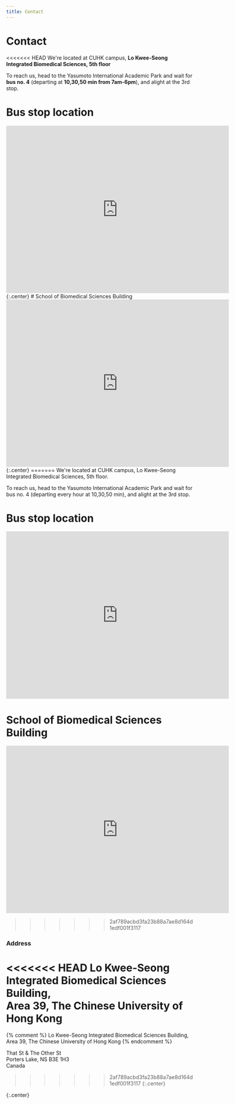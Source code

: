 ```yaml
---
title: Contact
---
```


# <i class="fas fa-envelope"></i>Contact

<<<<<<< HEAD
We're located at CUHK campus, **Lo Kwee-Seong Integrated Biomedical Sciences, 5th floor**

To reach us, head to the Yasumoto International Academic Park and wait for **bus no. 4** (departing
at **10,30,50 min from 7am-6pm**), and alight at the 3rd stop.

# Bus stop location
<iframe src="https://www.google.com/maps/embed?pb=!1m14!1m8!1m3!1d3688.0394484387793!2d114.203944!3d22.427541!3m2!1i1024!2i768!4f13.1!3m3!1m2!1s0x0%3A0x76b8a204e365257f!2sSchool%20of%20Biomedical%20Sciences%2C%20The%20Chinese%20University%20of%20Hong%20Kong!5e0!3m2!1sen!2shk!4v1612270762418!5m2!1sen!2shk" width="600" height="450" frameborder="0" style="border:0;" allowfullscreen="" aria-hidden="false" tabindex="0"></iframe>
{:.center}
# School of Biomedical Sciences Building
<iframe src="https://www.google.com/maps/embed?pb=!1m14!1m8!1m3!1d3688.0394484387793!2d114.203944!3d22.427541!3m2!1i1024!2i768!4f13.1!3m3!1m2!1s0x0%3A0x76b8a204e365257f!2sSchool%20of%20Biomedical%20Sciences%2C%20The%20Chinese%20University%20of%20Hong%20Kong!5e0!3m2!1sen!2shk!4v1612271411258!5m2!1sen!2shk" width="600" height="450" frameborder="0" style="border:0;" allowfullscreen="" aria-hidden="false" tabindex="0"></iframe>
{:.center}
=======
We're located at CUHK campus, Lo Kwee-Seong Integrated Biomedical Sciences, 5th floor.

To reach us, head to the Yasumoto International Academic Park and wait for bus no. 4 (departing
every hour at 10,30,50 min), and alight at the 3rd stop.

# Bus stop location
<iframe src="https://www.google.com/maps/embed?pb=!1m14!1m8!1m3!1d3688.0394484387793!2d114.203944!3d22.427541!3m2!1i1024!2i768!4f13.1!3m3!1m2!1s0x0%3A0x76b8a204e365257f!2sSchool%20of%20Biomedical%20Sciences%2C%20The%20Chinese%20University%20of%20Hong%20Kong!5e0!3m2!1sen!2shk!4v1612270762418!5m2!1sen!2shk" width="600" height="450" frameborder="0" style="border:0;" allowfullscreen="" aria-hidden="false" tabindex="0"></iframe>

# School of Biomedical Sciences Building
<iframe src="https://www.google.com/maps/embed?pb=!1m14!1m8!1m3!1d3688.0394484387793!2d114.203944!3d22.427541!3m2!1i1024!2i768!4f13.1!3m3!1m2!1s0x0%3A0x76b8a204e365257f!2sSchool%20of%20Biomedical%20Sciences%2C%20The%20Chinese%20University%20of%20Hong%20Kong!5e0!3m2!1sen!2shk!4v1612271411258!5m2!1sen!2shk" width="600" height="450" frameborder="0" style="border:0;" allowfullscreen="" aria-hidden="false" tabindex="0"></iframe>

>>>>>>> 2af789acbd3fa23b88a7ae8d164d1edf001f3117
<!--
{%
  include figure.html
  image="images/photo.jpg"
  width="100%"
  caption="The Center for Wit and Sagacity"
%}
-->

<!-- section break -->

### Address

<<<<<<< HEAD
Lo Kwee-Seong Integrated Biomedical Sciences Building,  
Area 39, The Chinese University of Hong Kong
=======
{% comment %}
Lo Kwee-Seong Integrated Biomedical Sciences Building,  
Area 39, The Chinese University of Hong Kong
{% endcomment %}

That St & The Other St  
Porters Lake, NS B3E 1H3  
Canada  
>>>>>>> 2af789acbd3fa23b88a7ae8d164d1edf001f3117
{:.center}

{:.center}
